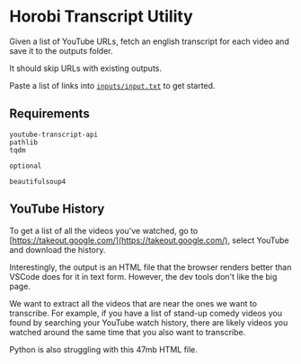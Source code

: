 # Horobi Transcript Utility

Given a list of YouTube URLs, fetch an english transcript for each video and save it to the outputs folder.

It should skip URLs with existing outputs.

Paste a list of links into [`inputs/input.txt`](inputs/input.txt) to get started.

## Requirements

```
youtube-transcript-api
pathlib
tqdm

optional

beautifulsoup4
``````

## YouTube History

To get a list of all the videos you've watched, go to [https://takeout.google.com/](https://takeout.google.com/), select YouTube and download the history.

Interestingly, the output is an HTML file that the browser renders better than VSCode does for it in text form. However, the dev tools don't like the big page.

We want to extract all the videos that are near the ones we want to transcribe. For example, if you have a list of stand-up comedy videos you found by searching your YouTube watch history, there are likely videos you watched around the same time that you also want to transcribe.

Python is also struggling with this 47mb HTML file.